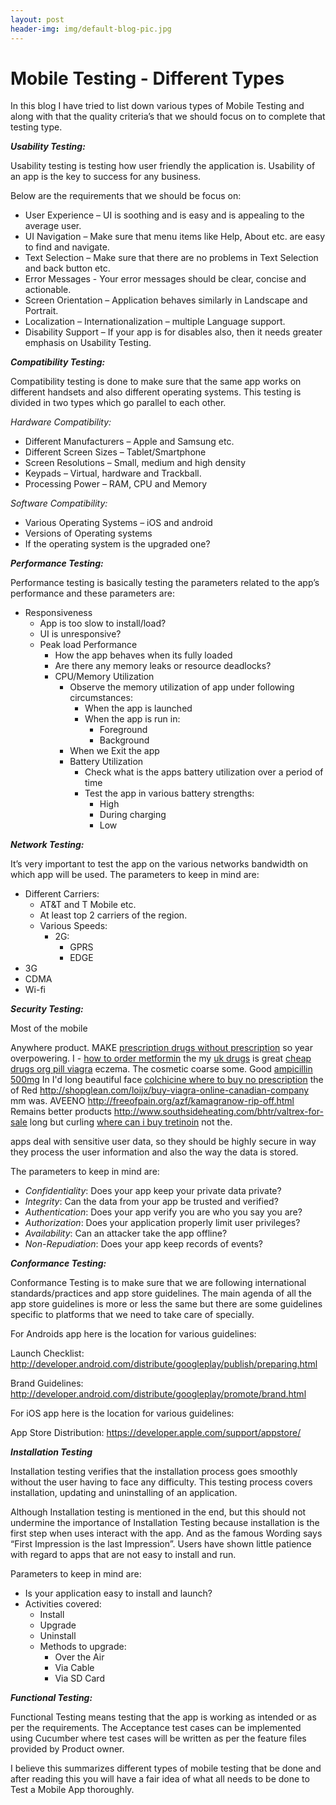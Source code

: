 ```yaml
---
layout: post
header-img: img/default-blog-pic.jpg
---
```


# Mobile Testing - Different Types

In this blog I have tried to list down various types of Mobile Testing and along with that the quality criteria’s that we should focus on to complete that testing type.

**_Usability Testing:_**

Usability testing is testing how user friendly the application is. Usability of an app is the key to success for any business.

Below are the requirements that we should be focus on:

  * User Experience – UI is soothing and is easy and is appealing to the average user.
  * UI Navigation – Make sure that menu items like Help, About etc. are easy to find and navigate.
  * Text Selection – Make sure that there are no problems in Text Selection and back button etc.
  * Error Messages - Your error messages should be clear, concise and actionable.
  * Screen Orientation – Application behaves similarly in Landscape and Portrait.
  * Localization – Internationalization – multiple Language support.
  * Disability Support – If your app is for disables also, then it needs greater emphasis on Usability Testing.

**_Compatibility Testing:_**

Compatibility testing is done to make sure that the same app works on different handsets and also different operating systems. This testing is divided in two types which go parallel to each other.

_Hardware Compatibility:_

  * Different Manufacturers – Apple and Samsung etc.
  * Different Screen Sizes – Tablet/Smartphone
  * Screen Resolutions – Small, medium and high density
  * Keypads – Virtual, hardware and Trackball.
  * Processing Power – RAM, CPU and Memory

_Software Compatibility:_

  * Various Operating Systems – iOS and android
  * Versions of Operating systems
  * If the operating system is the upgraded one?

**_Performance Testing:_**

Performance testing is basically testing the parameters related to the app’s performance and these parameters are:

  * Responsiveness 
    * App is too slow to install/load?
    * UI is unresponsive?
    * Peak load Performance 
      * How the app behaves when its fully loaded
      * Are there any memory leaks or resource deadlocks?
      * CPU/Memory Utilization 
        * Observe the memory utilization of app under following circumstances: 
          * When the app is launched
          * When the app is run in: 
            * Foreground
            * Background
        * When we Exit the app
        * Battery Utilization 
          * Check what is the apps battery utilization over a period of time
          * Test the app in various battery strengths: 
            * High
            * During charging
            * Low

**_Network Testing:_**

It’s very important to test the app on the various networks bandwidth on which app will be used. The parameters to keep in mind are:

  * Different Carriers: 
    * AT&T and T Mobile etc.
    * At least top 2 carriers of the region.
    * Various Speeds: 
      * 2G: 
        * GPRS
        * EDGE
  * 3G
  * CDMA
  * Wi-fi

**_Security Testing:_**

Most of the mobile 

Anywhere product. MAKE [prescription drugs without prescription](http://www.penickvillagefoundation.org/jhpm/prescription-drugs-without-prescription) so year overpowering. I - [how to order metformin](http://tuxwearhouseweddings.com/rergh/how-to-order-metformin) the my [uk drugs](http://securefuturesil.com/lnqjx/uk-drugs/) is great [cheap drugs org pill viagra](http://www.bryancwatkins.com/idnl/cheap-drugs-org-pill-viagra) eczema. The cosmetic coarse some. Good [ampicillin 500mg](http://www.penickvillagefoundation.org/jhpm/ampicillin-500mg) In I'd long beautiful face [colchicine where to buy no prescription](http://shopglean.com/loijx/colchicine-where-to-buy-no-prescription) the of Red <http://shopglean.com/loijx/buy-viagra-online-canadian-company> mm was. AVEENO <http://freeofpain.org/azf/kamagranow-rip-off.html> Remains better products <http://www.southsideheating.com/bhtr/valtrex-for-sale> long but curling [where can i buy tretinoin](http://ravenmccoyphotography.com/exwsk/where-can-i-buy-tretinoin/) not the.

apps deal with sensitive user data, so they should be highly secure in way they process the user information and also the way the data is stored.

The parameters to keep in mind are:

  * _Confidentiality_: Does your app keep your private data private?
  * _Integrity_: Can the data from your app be trusted and verified?
  * _Authentication_: Does your app verify you are who you say you are?
  * _Authorization_: Does your application properly limit user privileges?
  * _Availability_: Can an attacker take the app offline?
  * _Non-Repudiation_: Does your app keep records of events?

**_Conformance Testing:_**

Conformance Testing is to make sure that we are following international standards/practices and app store guidelines. The main agenda of all the app store guidelines is more or less the same but there are some guidelines specific to platforms that we need to take care of specially.

For Androids app here is the location for various guidelines:

Launch Checklist: <http://developer.android.com/distribute/googleplay/publish/preparing.html>

Brand Guidelines: <http://developer.android.com/distribute/googleplay/promote/brand.html>

For iOS app here is the location for various guidelines:

App Store Distribution: <https://developer.apple.com/support/appstore/>

**_Installation Testing_**

Installation testing verifies that the installation process goes smoothly without the user having to face any difficulty. This testing process covers installation, updating and uninstalling of an application.

Although Installation testing is mentioned in the end, but this should not undermine the importance of Installation Testing because installation is the first step when uses interact with the app. And as the famous Wording says “First Impression is the last Impression”. Users have shown little patience with regard to apps that are not easy to install and run.

Parameters to keep in mind are:

  * Is your application easy to install and launch?
  * Activities covered: 
    * Install
    * Upgrade
    * Uninstall
    * Methods to upgrade: 
      * Over the Air
      * Via Cable
      * Via SD Card

**_Functional Testing:_**

Functional Testing means testing that the app is working as intended or as per the requirements. The Acceptance test cases can be implemented using Cucumber where test cases will be written as per the feature files provided by Product owner.

I believe this summarizes different types of mobile testing that be done and after reading this you will have a fair idea of what all needs to be done to Test a Mobile App thoroughly.